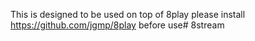 This is designed to be used on top of 8play 
please install https://github.com/jgmp/8play before use# 8stream

